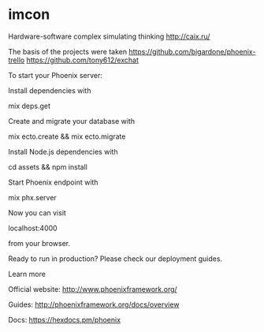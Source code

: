 # imcon
Hardware-software complex simulating thinking http://caix.ru/

The basis of the projects were taken https://github.com/bigardone/phoenix-trello https://github.com/tony612/exchat

To start your Phoenix server:

Install dependencies with

mix deps.get

Create and migrate your database with

mix ecto.create && mix ecto.migrate

Install Node.js dependencies with

cd assets && npm install

Start Phoenix endpoint with

mix phx.server

Now you can visit

localhost:4000

from your browser.

Ready to run in production? Please check our deployment guides.

Learn more

Official website: http://www.phoenixframework.org/

Guides: http://phoenixframework.org/docs/overview

Docs: https://hexdocs.pm/phoenix
